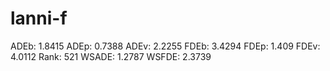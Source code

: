 # lanni-f

ADEb: 1.8415
ADEp: 0.7388
ADEv: 2.2255
FDEb: 3.4294
FDEp: 1.409
FDEv: 4.0112
Rank: 521
WSADE: 1.2787
WSFDE: 2.3739